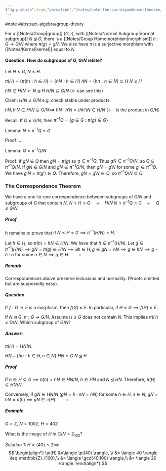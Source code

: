 ```yaml
---
{"dg-publish":true,"permalink":"/notes/note-the-correspondence-theorem/"}
---
```


#note  #abstract-algebra/group-theory 

For a [[Notes/Group\|group]] $( G, \cdot )$, with [[Notes/Normal Subgroup\|normal subgroup]] $N \unlhd G$, there is a [[Notes/Group Homomorphism\|morphism]] $\pi:G\to {G}/{N}$ where $\pi(g)=gN$. We also have $\pi$ is a surjective morphism with [[Notes/Kernel\|kernel]] equal to $N$.

#### Question: How do subgroups of $G$, $G/N$ relate?

Let $H \leq G$, $N \leq H$.

$\pi(H) = \{ \pi(h) : h\in H \} = \{ hN : h\in H \}$
$hN = \{  hn : n\in N \} \subseteq H$
$N \leq H$

$hN \in H/N \leftarrow N \unlhd H$
$H/N \subseteq G/N$ (<- can see this)

Claim: $H/N \leq G/N$
e.g. check stable under products:

$hN,h'N \in H/N \subseteq G/N \implies$
$hN \cdot h'N = (hh') N \in H/N$ (<- $\cdot$ is the product in $G/N$)

Recall: If $Q \leq G/N$, then $\pi^{-1} Q = \{  g\in G : \pi(g) \in Q \}$

Lemma: $N \leq \pi^{-1} Q \leq G$

Proof: ...

Lemma: $Q = \pi^{-1}Q/N$

Proof: 
If $gN \in Q$ then $gN = \pi(g)$ so $g\in \pi^{-1}Q$. Thus $gN \in \pi^{-1}Q/N$, so $Q \subseteq \pi^{-1}Q/N$.
If $gN\in G/N$ and $gN \in \pi^{-1}Q/N$, then $gN = g'N$ for some $g'\in \pi^{-1}Q$. We have $g'N = \pi(g') \in Q$. Therefore, $gN = g'N \in Q$, so $\pi^{-1}Q/N \subseteq Q$

### The Correspondence Theorem
We have a one-to-one correspondence between subgroups of $G/N$ and subgroups of $G$ that contain $N$. 
$N \leq H \leq G\quad \rightarrow \quad H/N$
$N \leq \pi^{-1}Q \leq G\quad \leftarrow \quad Q \leq G/N$

##### Proof 
It remains to prove that if $N\leq H \leq G \implies \pi^{-1}(H/N) = H$.

Let $h\in H$, so $\pi(h) = hN \in H/N$. We have that $h\in \pi^{-1}(H/N)$. Let $g\in \pi^{-1}(H/N) \implies gN = \pi(g) \in H/N \implies \exists h \in H, g\in gN = hN \implies g\in hN \implies g - h\cdot n$ for some $n \in N \implies g \in H. \qquad \square$

##### Remark
Correspondences above preserve inclusions and normality. (Proofs omitted but are supposedly easy).

##### Question
If $f:G\to F$ is a morphism, then $f(G) \leq F$. In particular, if $H\leq G \implies f(H) \leq F$.

If $N\unlhd G$, $\pi:G\to G/N$. Assume $H\leq G$ does not contain $N$. This implies $\pi(H) \leq G/N$. Which subgroup of $G/N$? 

##### Answer:
$\pi(H) = HN/N$.

$HN - \{  hn :h\in H, n \in N \}$
$HN \leq G$
$N \unlhd H$

##### Proof
If $h\in H \subseteq G \implies \pi(h) = hN \in HN/N$, $h\in HN$ and $N \unlhd HN$. Therefore, $\pi(H) \subseteq HN/N$.

Conversely, if $gN \in HN/N$ ($gN = h\cdot nN = hN$) for some $h\in H, n\in N$, $gN = hN = \pi(h) \implies gN \in \pi(H). \qquad \square$

##### Example
$G=\mathbb{Z}$, $N=100\mathbb{Z}$, $H=40\mathbb{Z}$ 

What is the image of $H$ in $G/N = \mathbb{Z}_{100}$?

*Solution 1:* $H=\langle 40 \rangle \leq \mathbb{Z} \implies$
$$
\begin{align*}
\pi(H) &=\langle \pi(40) \rangle, \\
&= \langle 40 \rangle \leq \mathbb{Z}_{100},\\
&= \langle \gcd(40,100) \rangle,\\
&= \langle 20 \rangle.
\end{align*}
$$

